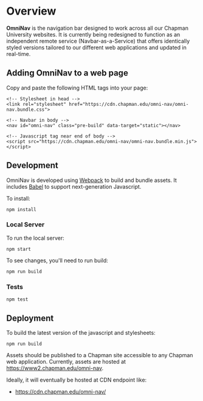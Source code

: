 # Overview

**OmniNav** is the navigation bar designed to work across all our Chapman University websites. It is currently being redesigned to function as an independent remote service (Navbar-as-a-Service) that offers identically styled versions tailored to our different web applications and updated in real-time.


## Adding OmniNav to a web page

Copy and paste the following HTML tags into your page:

```
<!-- Stylesheet in head -->
<link rel="stylesheet" href="https://cdn.chapman.edu/omni-nav/omni-nav.bundle.css">

<!-- Navbar in body -->
<nav id="omni-nav" class="pre-build" data-target="static"></nav>

<!-- Javascript tag near end of body -->
<script src="https://cdn.chapman.edu/omni-nav/omni-nav.bundle.min.js"></script>
```


## Development

OmniNav is developed using [Webpack](https://webpack.js.org/) to build and bundle assets. It includes [Babel](https://babeljs.io/) to support next-generation Javascript.

To install:

    npm install

### Local Server

To run the local server:

    npm start

To see changes, you'll need to run build:

    npm run build

### Tests

    npm test


## Deployment

To build the latest version of the javascript and stylesheets:

    npm run build

Assets should be published to a Chapman site accessible to any Chapman web application. Currently, assets are hosted at https://www2.chapman.edu/omni-nav.

Ideally, it will eventually be hosted at CDN endpoint like:

- https://cdn.chapman.edu/omni-nav/

